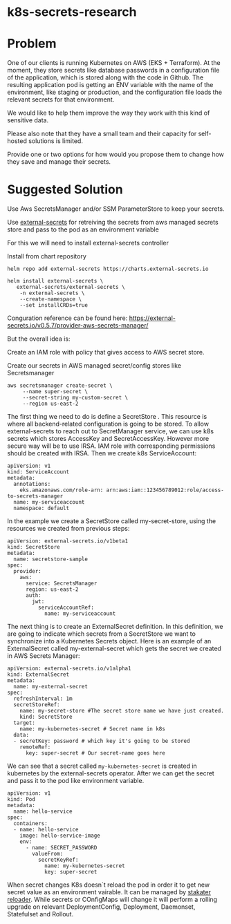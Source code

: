 # k8s-secrets-research

# Problem

One of our clients is running Kubernetes on AWS (EKS + Terraform). At the moment, they store secrets like database passwords in a configuration file of the application, which is stored along with the code in Github. The resulting application pod is getting an ENV variable with the name of the environment, like staging or production, and the configuration file loads the relevant secrets for that environment.

We would like to help them improve the way they work with this kind of sensitive data.

Please also note that they have a small team and their capacity for self-hosted solutions is limited.

Provide one or two options for how would you propose them to change how they save and manage their secrets.


# Suggested Solution

Use Aws SecretsManager and/or SSM ParameterStore to keep your secrets.

Use [external-secrets](https://github.com/external-secrets/external-secrets)
for retreiving the secrets from aws managed secrets store and pass to the pod as an environment variable

For this we will need to install external-secrets controller

 Install from chart repository

```
helm repo add external-secrets https://charts.external-secrets.io

helm install external-secrets \
   external-secrets/external-secrets \
    -n external-secrets \
    --create-namespace \
    --set installCRDs=true
```
Conguration reference can be found here: https://external-secrets.io/v0.5.7/provider-aws-secrets-manager/


But the overall idea is:

Create an IAM role with policy that gives access to AWS secret store.

Create our secrets in AWS managed secret/config stores like Secretsmanager

```
aws secretsmanager create-secret \
     --name super-secret \
     --secret-string my-custom-secret \
     --region us-east-2
```

The first thing we need to do is define a SecretStore . This resource is where all backend-related configuration is going to be stored. To allow external-secrets to reach out to SecretManager service, we can use k8s secrets which stores AccessKey and SecretAccessKey. However more secure way will be to use IRSA. IAM role with corresponding permissions should be created with IRSA. Then we create k8s ServiceAccount:
```
apiVersion: v1
kind: ServiceAccount
metadata:
  annotations:
    eks.amazonaws.com/role-arn: arn:aws:iam::123456789012:role/access-to-secrets-manager
  name: my-serviceaccount
  namespace: default
```

In the example we create a SecretStore called my-secret-store, using the resources we created from previous steps:

```
apiVersion: external-secrets.io/v1beta1
kind: SecretStore
metadata:
  name: secretstore-sample
spec:
  provider:
    aws:
      service: SecretsManager
      region: us-east-2
      auth:
        jwt:
          serviceAccountRef:
            name: my-serviceaccount
```

The next thing is to create an ExternalSecret definition. In this definition, we are going to indicate which secrets from a SecretStore we want to synchronize into a Kubernetes Secrets object. Here is an example of an ExternalSecret called my-external-secret which gets the secret we created in AWS Secrets Manager:

```
apiVersion: external-secrets.io/v1alpha1
kind: ExternalSecret
metadata:
  name: my-external-secret
spec:
  refreshInterval: 1m
  secretStoreRef:
    name: my-secret-store #The secret store name we have just created.
    kind: SecretStore
  target:
    name: my-kubernetes-secret # Secret name in k8s
  data:
  - secretKey: password # which key it's going to be stored
    remoteRef:
      key: super-secret # Our secret-name goes here
```

We can see that a secret called `my-kubernetes-secret` is created in kubernetes by the external-secrets operator.
After we can get the secret and pass it to the pod like environment variable.

```
apiVersion: v1
kind: Pod
metadata:
  name: hello-service
spec:
  containers:
  - name: hello-service
    image: hello-service-image
    env:
      - name: SECRET_PASSWORD
        valueFrom:
          secretKeyRef:
            name: my-kubernetes-secret
            key: super-secret
```

When secret changes K8s doesn`t reload the pod in order it to get new secret value as an environment vairable.
It can be managed by [stakater reloader](https://github.com/stakater/Reloader).
While secrets or COnfigMaps will change it will perform a rolling upgrade on relevant DeploymentConfig, Deployment, Daemonset, Statefulset and Rollout.